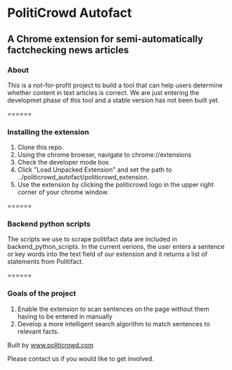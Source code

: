 # PolitiCrowd Autofact
## A Chrome extension for semi-automatically factchecking news articles

### About 

This is a not-for-profit project to build a tool that can help users determine whether content in text articles is correct.
We are just entering the developmet phase of this tool and a stable version has not been built yet.

======
### Installing the extension

1. Clone this repo.
2. Using the chrome browser, navigate to chrome://extensions
3. Check the developer mode box.
4. Click "Load Unpacked Extension" and set the path to ../politicrowd_autofact/politicrowd_extension.
5. Use the extension by clicking the politicrowd logo in the upper right corner of your chrome window.

======
### Backend python scripts

The scripts we use to scrape politifact data are included in backend_python_scripts. 
In the current verions, the user enters a sentence or key words into the text field of our extension and it returns a list of statements from Politifact.

======
### Goals of the project

1. Enable the extension to scan sentences on the page without them having to be entered in manually
2. Develop a more intelligent search algorithm to match sentences to relevant facts.


Built by www.politicrowd.com

Please contact us if you would like to get involved.
